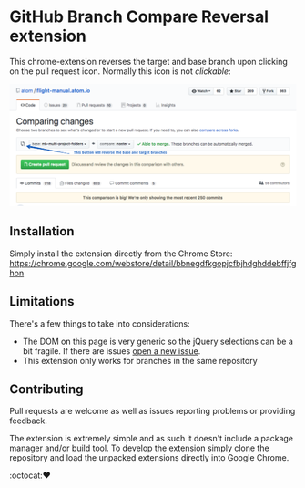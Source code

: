 # GitHub Branch Compare Reversal extension

This chrome-extension reverses the target and base branch upon clicking on the pull request icon. Normally this icon is not _clickable_:

![example](assets/screenshot.png)


## Installation

Simply install the extension directly from the Chrome Store: https://chrome.google.com/webstore/detail/bbnegdfkgopjcfbjhdghddebffjfghon

## Limitations

There's a few things to take into considerations:

* The DOM on this page is very generic so the jQuery selections can be a bit fragile. If there are issues [open a new issue](https://github.com/bitoiu/github-compare-branch-reverse/issues/new).
* This extension only works for branches in the same repository

## Contributing

Pull requests are welcome as well as issues reporting problems or providing feedback.

The extension is extremely simple and as such it doesn't include a package manager and/or build tool. To develop the extension simply clone the repository and load the unpacked extensions directly into Google Chrome.

:octocat::heart:
